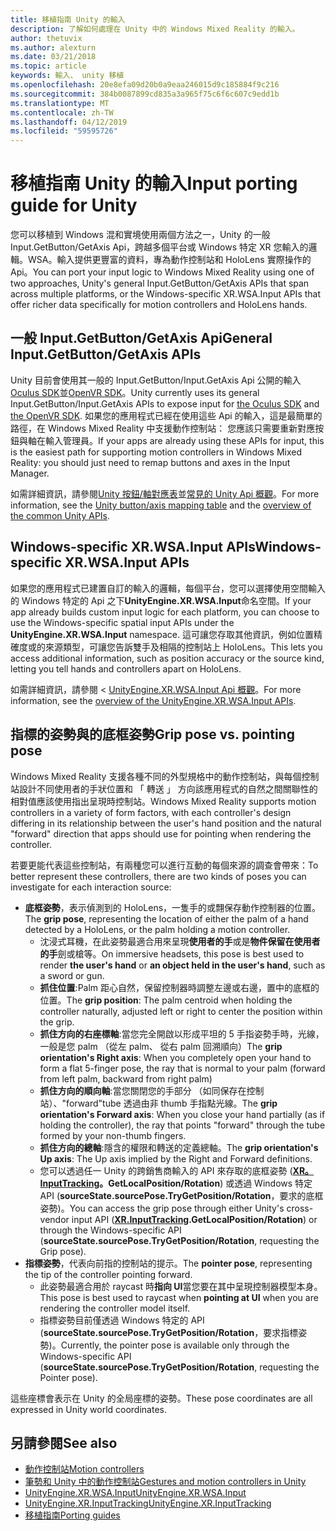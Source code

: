 ```yaml
---
title: 移植指南 Unity 的輸入
description: 了解如何處理在 Unity 中的 Windows Mixed Reality 的輸入。
author: thetuvix
ms.author: alexturn
ms.date: 03/21/2018
ms.topic: article
keywords: 輸入、 unity 移植
ms.openlocfilehash: 20e8efa09d20b0a9eaa246015d9c185884f9c216
ms.sourcegitcommit: 384b0087899cd835a3a965f75c6f6c607c9edd1b
ms.translationtype: MT
ms.contentlocale: zh-TW
ms.lasthandoff: 04/12/2019
ms.locfileid: "59595726"
---
```

# <a name="input-porting-guide-for-unity"></a><span data-ttu-id="ccdc6-104">移植指南 Unity 的輸入</span><span class="sxs-lookup"><span data-stu-id="ccdc6-104">Input porting guide for Unity</span></span>

<span data-ttu-id="ccdc6-105">您可以移植到 Windows 混和實境使用兩個方法之一，Unity 的一般 Input.GetButton/GetAxis Api，跨越多個平台或 Windows 特定 XR 您輸入的邏輯。WSA。輸入提供更豐富的資料，專為動作控制站和 HoloLens 實際操作的 Api。</span><span class="sxs-lookup"><span data-stu-id="ccdc6-105">You can port your input logic to Windows Mixed Reality using one of two approaches, Unity's general Input.GetButton/GetAxis APIs that span across multiple platforms, or the Windows-specific XR.WSA.Input APIs that offer richer data specifically for motion controllers and HoloLens hands.</span></span>

## <a name="general-inputgetbuttongetaxis-apis"></a><span data-ttu-id="ccdc6-106">一般 Input.GetButton/GetAxis Api</span><span class="sxs-lookup"><span data-stu-id="ccdc6-106">General Input.GetButton/GetAxis APIs</span></span>

<span data-ttu-id="ccdc6-107">Unity 目前會使用其一般的 Input.GetButton/Input.GetAxis Api 公開的輸入[Oculus SDK](https://docs.unity3d.com/Manual/OculusControllers.html)並[OpenVR SDK](https://docs.unity3d.com/Manual/OpenVRControllers.html)。</span><span class="sxs-lookup"><span data-stu-id="ccdc6-107">Unity currently uses its general Input.GetButton/Input.GetAxis APIs to expose input for [the Oculus SDK](https://docs.unity3d.com/Manual/OculusControllers.html) and [the OpenVR SDK](https://docs.unity3d.com/Manual/OpenVRControllers.html).</span></span> <span data-ttu-id="ccdc6-108">如果您的應用程式已經在使用這些 Api 的輸入，這是最簡單的路徑，在 Windows Mixed Reality 中支援動作控制站： 您應該只需要重新對應按鈕與軸在輸入管理員。</span><span class="sxs-lookup"><span data-stu-id="ccdc6-108">If your apps are already using these APIs for input, this is the easiest path for supporting motion controllers in Windows Mixed Reality: you should just need to remap buttons and axes in the Input Manager.</span></span>

<span data-ttu-id="ccdc6-109">如需詳細資訊，請參閱[Unity 按鈕/軸對應表](gestures-and-motion-controllers-in-unity.md#unity-buttonaxis-mapping-table)並[常見的 Unity Api 概觀](gestures-and-motion-controllers-in-unity.md#common-unity-apis-inputgetbuttongetaxis)。</span><span class="sxs-lookup"><span data-stu-id="ccdc6-109">For more information, see the [Unity button/axis mapping table](gestures-and-motion-controllers-in-unity.md#unity-buttonaxis-mapping-table) and the [overview of the common Unity APIs](gestures-and-motion-controllers-in-unity.md#common-unity-apis-inputgetbuttongetaxis).</span></span>

## <a name="windows-specific-xrwsainput-apis"></a><span data-ttu-id="ccdc6-110">Windows-specific XR.WSA.Input APIs</span><span class="sxs-lookup"><span data-stu-id="ccdc6-110">Windows-specific XR.WSA.Input APIs</span></span>

<span data-ttu-id="ccdc6-111">如果您的應用程式已建置自訂的輸入的邏輯，每個平台，您可以選擇使用空間輸入的 Windows 特定的 Api 之下**UnityEngine.XR.WSA.Input**命名空間。</span><span class="sxs-lookup"><span data-stu-id="ccdc6-111">If your app already builds custom input logic for each platform, you can choose to use the Windows-specific spatial input APIs under the **UnityEngine.XR.WSA.Input** namespace.</span></span> <span data-ttu-id="ccdc6-112">這可讓您存取其他資訊，例如位置精確度或的來源類型，可讓您告訴雙手及相隔的控制站上 HoloLens。</span><span class="sxs-lookup"><span data-stu-id="ccdc6-112">This lets you access additional information, such as position accuracy or the source kind, letting you tell hands and controllers apart on HoloLens.</span></span>

<span data-ttu-id="ccdc6-113">如需詳細資訊，請參閱 < [UnityEngine.XR.WSA.Input Api 概觀](gestures-and-motion-controllers-in-unity.md#windows-specific-apis-xrwsainput)。</span><span class="sxs-lookup"><span data-stu-id="ccdc6-113">For more information, see the [overview of the UnityEngine.XR.WSA.Input APIs](gestures-and-motion-controllers-in-unity.md#windows-specific-apis-xrwsainput).</span></span>

## <a name="grip-pose-vs-pointing-pose"></a><span data-ttu-id="ccdc6-114">指標的姿勢與的底框姿勢</span><span class="sxs-lookup"><span data-stu-id="ccdc6-114">Grip pose vs. pointing pose</span></span>

<span data-ttu-id="ccdc6-115">Windows Mixed Reality 支援各種不同的外型規格中的動作控制站，與每個控制站設計不同使用者的手狀位置和 「 轉送 」 方向該應用程式的自然之間關聯性的相對值應該使用指出呈現時控制站。</span><span class="sxs-lookup"><span data-stu-id="ccdc6-115">Windows Mixed Reality supports motion controllers in a variety of form factors, with each controller's design differing in its relationship between the user's hand position and the natural "forward" direction that apps should use for pointing when rendering the controller.</span></span>

<span data-ttu-id="ccdc6-116">若要更能代表這些控制站，有兩種您可以進行互動的每個來源的調查會帶來：</span><span class="sxs-lookup"><span data-stu-id="ccdc6-116">To better represent these controllers, there are two kinds of poses you can investigate for each interaction source:</span></span>

* <span data-ttu-id="ccdc6-117">**底框姿勢**，表示偵測到的 HoloLens，一隻手的或翲保存動作控制器的位置。</span><span class="sxs-lookup"><span data-stu-id="ccdc6-117">The **grip pose**, representing the location of either the palm of a hand detected by a HoloLens, or the palm holding a motion controller.</span></span>
    * <span data-ttu-id="ccdc6-118">沈浸式耳機，在此姿勢最適合用來呈現**使用者的手**或是**物件保留在使用者的手**劍或槍等。</span><span class="sxs-lookup"><span data-stu-id="ccdc6-118">On immersive headsets, this pose is best used to render **the user's hand** or **an object held in the user's hand**, such as a sword or gun.</span></span>
    * <span data-ttu-id="ccdc6-119">**抓住位置**:Palm 距心自然，保留控制器時調整左邊或右邊，置中的底框的位置。</span><span class="sxs-lookup"><span data-stu-id="ccdc6-119">The **grip position**: The palm centroid when holding the controller naturally, adjusted left or right to center the position within the grip.</span></span>
    * <span data-ttu-id="ccdc6-120">**抓住方向的右座標軸**:當您完全開啟以形成平坦的 5 手指姿勢手時，光線，一般是您 palm （從左 palm、 從右 palm 回溯順向）</span><span class="sxs-lookup"><span data-stu-id="ccdc6-120">The **grip orientation's Right axis**: When you completely open your hand to form a flat 5-finger pose, the ray that is normal to your palm (forward from left palm, backward from right palm)</span></span>
    * <span data-ttu-id="ccdc6-121">**抓住方向的順向軸**:當您關閉您的手部分 （如同保存在控制站）、"forward"tube 透過由非 thumb 手指點光線。</span><span class="sxs-lookup"><span data-stu-id="ccdc6-121">The **grip orientation's Forward axis**: When you close your hand partially (as if holding the controller), the ray that points "forward" through the tube formed by your non-thumb fingers.</span></span>
    * <span data-ttu-id="ccdc6-122">**抓住方向的總軸**:隱含的權限和轉送的定義總軸。</span><span class="sxs-lookup"><span data-stu-id="ccdc6-122">The **grip orientation's Up axis**: The Up axis implied by the Right and Forward definitions.</span></span>
    * <span data-ttu-id="ccdc6-123">您可以透過任一 Unity 的跨銷售商輸入的 API 來存取的底框姿勢 (**[XR。InputTracking](https://docs.unity3d.com/ScriptReference/XR.InputTracking.html)。GetLocalPosition/Rotation**) 或透過 Windows 特定 API (**sourceState.sourcePose.TryGetPosition/Rotation**，要求的底框姿勢)。</span><span class="sxs-lookup"><span data-stu-id="ccdc6-123">You can access the grip pose through either Unity's cross-vendor input API (**[XR.InputTracking](https://docs.unity3d.com/ScriptReference/XR.InputTracking.html).GetLocalPosition/Rotation**) or through the Windows-specific API (**sourceState.sourcePose.TryGetPosition/Rotation**, requesting the Grip pose).</span></span>
* <span data-ttu-id="ccdc6-124">**指標姿勢**，代表向前指的控制站的提示。</span><span class="sxs-lookup"><span data-stu-id="ccdc6-124">The **pointer pose**, representing the tip of the controller pointing forward.</span></span>
    * <span data-ttu-id="ccdc6-125">此姿勢最適合用於 raycast 時**指向 UI**當您要在其中呈現控制器模型本身。</span><span class="sxs-lookup"><span data-stu-id="ccdc6-125">This pose is best used to raycast when **pointing at UI** when you are rendering the controller model itself.</span></span>
    * <span data-ttu-id="ccdc6-126">指標姿勢目前僅透過 Windows 特定的 API (**sourceState.sourcePose.TryGetPosition/Rotation**，要求指標姿勢)。</span><span class="sxs-lookup"><span data-stu-id="ccdc6-126">Currently, the pointer pose is available only through the Windows-specific API (**sourceState.sourcePose.TryGetPosition/Rotation**, requesting the Pointer pose).</span></span>

<span data-ttu-id="ccdc6-127">這些座標會表示在 Unity 的全局座標的姿勢。</span><span class="sxs-lookup"><span data-stu-id="ccdc6-127">These pose coordinates are all expressed in Unity world coordinates.</span></span>

## <a name="see-also"></a><span data-ttu-id="ccdc6-128">另請參閱</span><span class="sxs-lookup"><span data-stu-id="ccdc6-128">See also</span></span>
* [<span data-ttu-id="ccdc6-129">動作控制站</span><span class="sxs-lookup"><span data-stu-id="ccdc6-129">Motion controllers</span></span>](motion-controllers.md)
* [<span data-ttu-id="ccdc6-130">筆勢和 Unity 中的動作控制站</span><span class="sxs-lookup"><span data-stu-id="ccdc6-130">Gestures and motion controllers in Unity</span></span>](gestures-and-motion-controllers-in-unity.md)
* [<span data-ttu-id="ccdc6-131">UnityEngine.XR.WSA.Input</span><span class="sxs-lookup"><span data-stu-id="ccdc6-131">UnityEngine.XR.WSA.Input</span></span>](https://docs.unity3d.com/ScriptReference/XR.WSA.Input.InteractionManager.html)
* [<span data-ttu-id="ccdc6-132">UnityEngine.XR.InputTracking</span><span class="sxs-lookup"><span data-stu-id="ccdc6-132">UnityEngine.XR.InputTracking</span></span>](https://docs.unity3d.com/ScriptReference/XR.InputTracking.html)
* [<span data-ttu-id="ccdc6-133">移植指南</span><span class="sxs-lookup"><span data-stu-id="ccdc6-133">Porting guides</span></span>](porting-guides.md)
